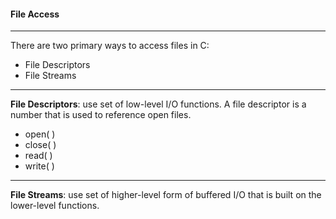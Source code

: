 #### File Access
****
There are two primary ways to access files in C:
<br>
- File Descriptors
- File Streams
****
**File Descriptors**: use set of low-level I/O functions. A file descriptor is a number that is used to reference open files.
- open( )
- close( )
- read( )
- write( )
****


**File Streams**: use set of higher-level form of buffered I/O that is built on the lower-level functions.